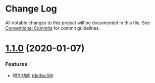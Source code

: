 # Change Log

All notable changes to this project will be documented in this file.
See [Conventional Commits](https://conventionalcommits.org) for commit guidelines.

# [1.1.0](https://github.com/michaelguo1991/lerna-test/tree/master/packages/my-lerna-second/compare/@michaelguo/my-lerna-second@1.0.2...@michaelguo/my-lerna-second@1.1.0) (2020-01-07)


### Features

* 增加功能 ([de3bc59](https://github.com/michaelguo1991/lerna-test/tree/master/packages/my-lerna-second/commit/de3bc593533890882af9967faf41ab07b2aba9d1))
